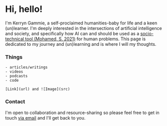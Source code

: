 # Hi, hello! 

I'm Kerryn Gammie, a self-proclaimed humanities-baby for life and a keen (un)learner. I'm deeply interested in the intersections of artificial intelligence and society, and specifically how AI can and should be used as a [socio-technical tool (Mohamed, S. 2021)](https://arxiv.org/abs/2007.04068) for human problems. This page is dedicated to my journey and (un)learning and is where I will my thoughts.

### Things

```
- articles/writings
- videos 
- podcasts
- code

[Link](url) and ![Image](src)
```


### Contact

I'm open to collaboration and resource-sharing so please feel free to get in touch [via email](kgammie94@gmail.com) and I'll get back to you.
